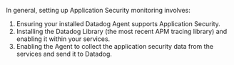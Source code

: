 In general, setting up Application Security monitoring involves:

1. Ensuring your installed Datadog Agent supports Application Security.
2. Installing the Datadog Library (the most recent APM tracing library) and enabling it within your services.
3. Enabling the Agent to collect the application security data from the services and send it to Datadog.